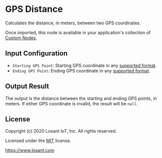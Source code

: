 # GPS Distance

Calculates the distance, in meters, between two GPS coordinates.

Once imported, this node is available in your application's collection of [Custom Nodes](https://~exportplaceholderid-docs-url~/workflows/custom-nodes/overview/).

## Input Configuration

* `Starting GPS Point`: Starting GPS coordinate in any [supported format](https://~exportplaceholderid-docs-url~/devices/state/#gps-attributes).
* `Ending GPS Point`: Ending GPS coordinate in any [supported format](https://~exportplaceholderid-docs-url~/devices/state/#gps-attributes).

## Output Result

The output is the distance between the starting and ending GPS points, in meters. If either GPS coordinate is invalid, the result will be `null`.

## License

Copyright (c) 2020 Losant IoT, Inc. All rights reserved.

Licensed under the [MIT](https://github.com/Losant/losant-templates/blob/master/LICENSE.txt) license.

https://www.losant.com